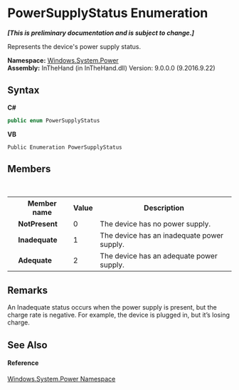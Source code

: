 # PowerSupplyStatus Enumeration
 _**\[This is preliminary documentation and is subject to change.\]**_

Represents the device's power supply status.

**Namespace:**&nbsp;<a href="N_Windows_System_Power">Windows.System.Power</a><br />**Assembly:**&nbsp;InTheHand (in InTheHand.dll) Version: 9.0.0.0 (9.2016.9.22)

## Syntax

**C#**<br />
``` C#
public enum PowerSupplyStatus
```

**VB**<br />
``` VB
Public Enumeration PowerSupplyStatus
```


## Members
&nbsp;<table><tr><th></th><th>Member name</th><th>Value</th><th>Description</th></tr><tr><td /><td target="F:Windows.System.Power.PowerSupplyStatus.NotPresent">**NotPresent**</td><td>0</td><td>The device has no power supply.</td></tr><tr><td /><td target="F:Windows.System.Power.PowerSupplyStatus.Inadequate">**Inadequate**</td><td>1</td><td>The device has an inadequate power supply.</td></tr><tr><td /><td target="F:Windows.System.Power.PowerSupplyStatus.Adequate">**Adequate**</td><td>2</td><td>The device has an adequate power supply.</td></tr></table>

## Remarks
An Inadequate status occurs when the power supply is present, but the charge rate is negative. For example, the device is plugged in, but it’s losing charge.

## See Also


#### Reference
<a href="N_Windows_System_Power">Windows.System.Power Namespace</a><br />